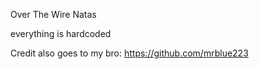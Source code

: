 Over The Wire Natas

everything is hardcoded

Credit also goes to my bro: https://github.com/mrblue223
